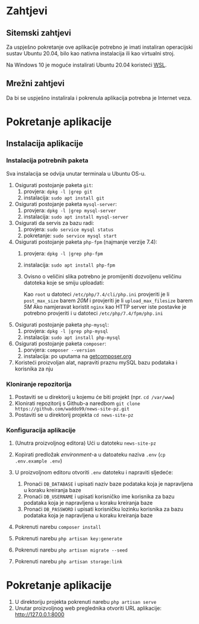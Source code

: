 # Zahtjevi

## Sitemski zahtjevi

Za uspješno pokretanje ove aplikacije potrebno je imati instaliran 
operacijski sustav Ubuntu 20.04, bilo kao nativna instalacija ili 
kao virtualni stroj.

Na Windows 10 je moguće instalirati Ubuntu 20.04 koristeći 
[WSL](https://www.google.com/search?client=firefox-b-d&q=kako+instalirati+wsl).

## Mrežni zahtjevi

Da bi se uspješno instalirala i pokrenula aplikacija potrebna je Internet veza.

# Pokretanje aplikacije

## Instalacija aplikacije

### Instalacija potrebnih paketa

Sva instalacija se odvija unutar terminala u Ubuntu OS-u.

1. Osigurati postojanje paketa `git`:
   1. provjera: `dpkg -l |grep git`
   1. instalacija: `sudo apt install git`
1. Osigurati postojanje paketa `mysql-server`:
    1. provjera: `dpkg -l |grep mysql-server`
    1. instalacija: `sudo apt install mysql-server`
1. Osigurati da servis za bazu radi:
   1. provjera: `sudo service mysql status`
   1. pokretanje: `sudo service mysql start` 
1. Osigurati postojanje paketa `php-fpm` (najmanje verzije 7.4):
    1. provjera: `dpkg -l |grep php-fpm`
    1. instalacija: `sudo apt install php-fpm`
    1. Ovisno o veličini slika potrebno je promijeniti dozvoljenu veličinu datoteka 
       koje se smiju uploadati:
       
        Kao `root` u datoteci `/etc/php/7.4/cli/php.ini` provjeriti je li `post_max_size` barem *20M* i provjeriti je li `upload_max_filesize` barem *5M*
        Ako namjeravat koristit `nginx` kao HTTP server iste postavke je potrebno provjeriti i u datoteci
       `/etc/php/7.4/fpm/php.ini`
1. Osigurati postojanje paketa `php-mysql`:
    1. provjera: `dpkg -l |grep php-mysql`
    1. instalacija: `sudo apt install php-mysql`       
1. Osigurati postojanje paketa `composer`:
   1. porvjera: `composer --version`
   1. instalacija: po uputama na [getcomposer.org](https://getcomposer.org/download/)
1. Koristeći proizvoljan alat, napraviti praznu mySQL bazu podataka i korisnika za nju

### Kloniranje repozitorija

1. Postaviti se u direktorij u kojemu će biti projekt (npr. `cd /var/www`)  
1. Klonirati repozitorij s Github-a naredbom  `git clone https://github.com/waddo99/news-site-pz.git`
1. Postaviti se u direktorij projekta `cd news-site-pz`

### Konfiguracija aplikacije

1. (Unutra proizvoljnog editora) Ući u datoteku `news-site-pz`   
1. Kopirati predložak *environment*-a u datoateku naziva `.env` (`cp .env.example .env`)    
1. U proizvoljnom editoru otvoriti `.env` datoteku i napraviti sljedeće:
   
   1. Pronaći `DB_DATABASE` i upisati naziv baze podataka koja je napravljena u koraku kreiranja baze 
   1. Pronaći `DB_USERNAME` i upisati korisničko ime korisnika za bazu podataka koja je napravljena u koraku kreiranja baze
   1. Pronaći `DB_PASSWORD` i upisati korisničku lozinku korisnika za bazu podataka koja je napravljena u koraku kreiranja baze

1. Pokrenuti narebu `composer install`
1. Pokrenuti narebu `php artisan key:generate`
1. Pokrenuti narebu `php artisan migrate --seed`
1. Pokrenuti narebu `php artisan storage:link`
   
# Pokretanje aplikacije

1. U direktoriju projekta pokrenuti narebu `php artisan serve`
1. Unutar proizvoljnog web preglednika otvoriti URL aplikacije: http://127.0.0.1:8000
